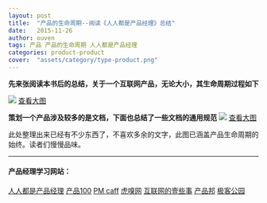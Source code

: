 ```yaml
---
layout: post
title:  "产品的生命周期--阅读《人人都是产品经理》总结"
date:   2015-11-26
author: ouven
tags: 产品 产品的生命周期 人人都是产品经理
categories: product-product
cover:  "assets/category/type-product.png"
---
```


**先来张阅读本书后的总结，关于一个互联网产品，无论大小，其生命周期过程如下**

![](http://7tszky.com1.z0.glb.clouddn.com/Fvy7vhQTsh8PKin2Kfi19cHhEVIN)
[查看大图](http://7tszky.com1.z0.glb.clouddn.com/Fvy7vhQTsh8PKin2Kfi19cHhEVIN)

**策划一个产品涉及较多的是文档，下面也总结了一些文档的通用规范**
![](http://7tszky.com1.z0.glb.clouddn.com/Fn1hANMme6STGs6znKsGvqAe7tJw)
[查看大图](http://7tszky.com1.z0.glb.clouddn.com/Fn1hANMme6STGs6znKsGvqAe7tJw)

此处整理出来已经有不少东西了，不喜欢多余的文字，此图已涵盖产品生命周期的始终。读者们慢慢品味。
***
#### 产品经理学习网站：

[人人都是产品经理](http://www.woshipm.com/)
[产品100](http://www.chanpin100.com/)
[PM caff](http://pmcaff.com/portal.php)
[虎嗅网](http://www.huxiu.com/)
[互联网的壹些事](http://www.yixieshi.com/)
[产品邦](http://www.masterchat.cn/)
[极客公园](http://www.geekpark.net/)